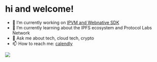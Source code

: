 # hi and welcome!

- 🔭 I’m currently working on [IPVM and Webnative SDK](https://github.com/fission-codes)
- 🌱 I’m currently learning about the IPFS ecosystem and Protocol Labs Network
- 💬 Ask me about tech, cloud tech, crypto
- 📫 How to reach me: [calendly](https://calendly.com/bastien-fission/1-on-1)

<a href="https://github.com/bdehaynin/">
  <img align="center" src="https://github-readme-stats.vercel.app/api?username=bdehaynin&show_icons=true&theme=vision-friendly-dark" />
</a>
